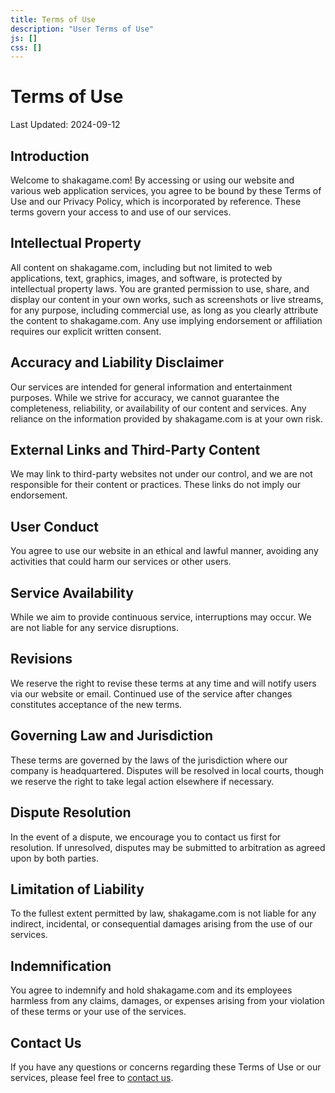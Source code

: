 ```yaml
---
title: Terms of Use
description: "User Terms of Use"
js: []
css: []
---
```


# Terms of Use

Last Updated: 2024-09-12

## Introduction
Welcome to shakagame.com! By accessing or using our website and various web application services, you agree to be bound by these Terms of Use and our Privacy Policy, which is incorporated by reference. These terms govern your access to and use of our services.

## Intellectual Property
All content on shakagame.com, including but not limited to web applications, text, graphics, images, and software, is protected by intellectual property laws. You are granted permission to use, share, and display our content in your own works, such as screenshots or live streams, for any purpose, including commercial use, as long as you clearly attribute the content to shakagame.com. Any use implying endorsement or affiliation requires our explicit written consent.

## Accuracy and Liability Disclaimer
Our services are intended for general information and entertainment purposes. While we strive for accuracy, we cannot guarantee the completeness, reliability, or availability of our content and services. Any reliance on the information provided by shakagame.com is at your own risk.

## External Links and Third-Party Content
We may link to third-party websites not under our control, and we are not responsible for their content or practices. These links do not imply our endorsement.

## User Conduct
You agree to use our website in an ethical and lawful manner, avoiding any activities that could harm our services or other users.

## Service Availability
While we aim to provide continuous service, interruptions may occur. We are not liable for any service disruptions.

## Revisions
We reserve the right to revise these terms at any time and will notify users via our website or email. Continued use of the service after changes constitutes acceptance of the new terms.

## Governing Law and Jurisdiction
These terms are governed by the laws of the jurisdiction where our company is headquartered. Disputes will be resolved in local courts, though we reserve the right to take legal action elsewhere if necessary.

## Dispute Resolution
In the event of a dispute, we encourage you to contact us first for resolution. If unresolved, disputes may be submitted to arbitration as agreed upon by both parties.

## Limitation of Liability
To the fullest extent permitted by law, shakagame.com is not liable for any indirect, incidental, or consequential damages arising from the use of our services.

## Indemnification
You agree to indemnify and hold shakagame.com and its employees harmless from any claims, damages, or expenses arising from your violation of these terms or your use of the services.

## Contact Us
If you have any questions or concerns regarding these Terms of Use or our services, please feel free to <a href="mailto:contact@shakagame.com" target="_blank">contact us</a>.
